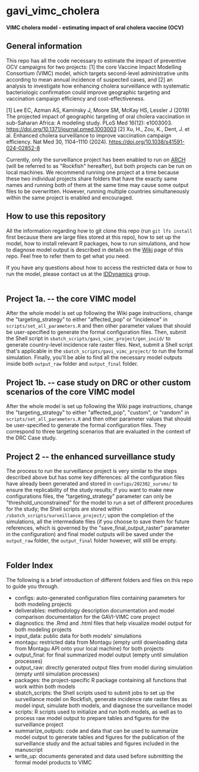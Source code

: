 # gavi_vimc_cholera
**VIMC cholera model - estimating impact of oral cholera vaccine (OCV)**

## General information
This repo has all the code necessary to estimate the impact of preventive OCV campaigns for two projects: [1] the core Vaccine Impact Modelling Consortium (VIMC) model, which targets second-level administrative units according to mean annual incidence of suspected cases, and [2] an analysis to investigate how enhancing cholera surveillance with systematic bacteriologic confirmation could improve geographic targeting and vaccination campaign efficiency and cost-effectiveness. 

[1] Lee EC, Azman AS, Kaminsky J, Moore SM, McKay HS, Lessler J (2019) The projected impact of geographic targeting of oral cholera vaccination in sub-Saharan Africa: A modeling study. PLoS Med 16(12): e1003003. https://doi.org/10.1371/journal.pmed.1003003
[2] Xu, H., Zou, K., Dent, J. et al. Enhanced cholera surveillance to improve vaccination campaign efficiency. Nat Med 30, 1104–1110 (2024). https://doi.org/10.1038/s41591-024-02852-8

Currently, only the surveillance project has been enabled to run on [ARCH](https://www.arch.jhu.edu/) (will be referred to as "Rockfish" hereafter), but both projects can be run on local machines. We recommend running one project at a time because these two individual projects share folders that have the exactly same names and running both of them at the same time may cause some output files to be overwritten. However, running multiple countries simultaneously within the same project is enabled and encouraged. 

## How to use this repository 
All the information regarding how to git clone this repo (run `git lfs install` first because there are large files stored at this repo), how to set up the model, how to install relevant R packages, how to run simulations, and how to diagnose model output
is described in details on the [Wiki](https://github.com/HopkinsIDD/gavi_vimc_cholera/wiki) page of this repo. Feel free to refer them to get what you need.  

If you have any questions about how to access the restricted data or how to run the model, please contact us at the [IDDynamics](http://www.iddynamics.jhsph.edu/) group.  
  <br />


## Project 1a. -- the core VIMC model
After the whole model is set up following the Wiki page instructions, change the "targeting_strategy" to either "affected_pop" or "incidence" in `scripts/set_all_parameters.R` and then other parameter values that should be user-specified to generate the formal configuration files. Then, submit the Shell script in `sbatch_scripts/gavi_vimc_project/gen_incid/` to generate country-level incidence rate raster files. Next, submit a Shell script that's applicable in the `sbatch_scripts/gavi_vimc_project/` to run the formal simulation. Finally, you'll be able to find all the necessary model outputs inside both `output_raw` folder and `output_final` folder. 

## Project 1b. -- case study on DRC or other custom scenarios of the core VIMC model
After the whole model is set up following the Wiki page instructions, change the "targeting_strategy" to either "affected_pop", "custom", or "random" in `scripts/set_all_parameters.R` and then other parameter values that should be user-specified to generate the formal configuration files. They correspond to three targeting scenarios that are evaluated in the context of the DRC Case study.  

## Project 2 -- the enhanced surveillance study
The process to run the surveillance project is very similar to the steps described above but has some key differences: all the configuration files have already been generated and stored in `configs/202302_survms/` to ensure the replicability of the study results; if you want to make new configurations files, the "targeting_strategy" parameter can only be "threshold_unconstrained" for the model to run a set of different procedures for the study; the Shell scripts are stored within `/sbatch_scripts/surveillance_project/`; upon the completion of the simulations, all the intermediate files (if you choose to save them for future references, which is governed by the "save_final_output_raster" parameter in the configuration) and final model outputs will be saved under the `output_raw` folder, the `output_final` folder however, will still be empty. 
  <br />
  <br />


## Folder Index 
The following is a brief introduction of different folders and files on this repo to guide you through.  
  * configs: auto-generated configuration files containing parameters for both modeling projects 
  * deliverables: methodology description documentation and model comparison documentation for the GAVI-VIMC core project
  * diagnostics: the .Rmd and .html files that help visualize model output for both modeling projects 
  * input_data: public data for both models' simulations
  * montagu: restricted data from Montagu (empty until downloading data from Montagu API onto your local machine) for both projects
  * output_final: for final summarized model output (empty until simulation processes)
  * output_raw: directly generated output files from model during simulation (empty until simulation processes)
  * packages: the project-specific R package containing all functions that work within both models
  * sbatch_scripts: the Shell scripts used to submit jobs to set up the surveillance model on Rockfish, generate incidence rate raster files as model input, simulate both models, and diagnose the surveillance model  
  * scripts: R scripts used to initialize and run both models, as well as to process raw model output to prepare tables and figures for the surveillance project
  * summarize_outputs: code and data that can be used to summarize model output to generate tables and figures for the publication of the surveillance study and the actual tables and figures included in the manuscript 
  * write_up: documents generated and data used before submitting the formal model products to VIMC




